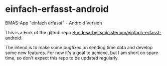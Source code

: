 # einfach-erfasst-android
BMAS-App "einfach erfasst" - Android Version

This is a Fork of the github repo [Bundesarbeitsministerium/einfach-erfasst-android](https://github.com/Bundesarbeitsministerium/einfach-erfasst-android).

The intend is to make some bugfixes on sending time data and develop some new features.
For now it's a goal to achieve, but I am short on spare time, so don't expect this repo to be updated regularly.
